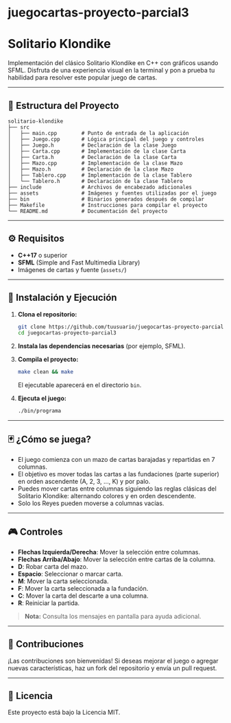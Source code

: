 # juegocartas-proyecto-parcial3
# Solitario Klondike

Implementación del clásico Solitario Klondike en C++ con gráficos usando SFML. Disfruta de una experiencia visual en la terminal y pon a prueba tu habilidad para resolver este popular juego de cartas.

---

## 📁 Estructura del Proyecto

```
solitario-klondike
├── src
│   ├── main.cpp        # Punto de entrada de la aplicación
│   ├── Juego.cpp       # Lógica principal del juego y controles
│   ├── Juego.h         # Declaración de la clase Juego
│   ├── Carta.cpp       # Implementación de la clase Carta
│   ├── Carta.h         # Declaración de la clase Carta
│   ├── Mazo.cpp        # Implementación de la clase Mazo
│   ├── Mazo.h          # Declaración de la clase Mazo
│   ├── Tablero.cpp     # Implementación de la clase Tablero
│   └── Tablero.h       # Declaración de la clase Tablero
├── include             # Archivos de encabezado adicionales
├── assets              # Imágenes y fuentes utilizadas por el juego
├── bin                 # Binarios generados después de compilar
├── Makefile            # Instrucciones para compilar el proyecto
└── README.md           # Documentación del proyecto
```

---

## ⚙️ Requisitos

- **C++17** o superior
- **SFML** (Simple and Fast Multimedia Library)
- Imágenes de cartas y fuente (`assets/`)

---

## 🚀 Instalación y Ejecución

1. **Clona el repositorio:**
   ```sh
   git clone https://github.com/tuusuario/juegocartas-proyecto-parcial3.git
   cd juegocartas-proyecto-parcial3
   ```

2. **Instala las dependencias necesarias** (por ejemplo, SFML).

3. **Compila el proyecto:**
   ```sh
   make clean && make
   ```
   El ejecutable aparecerá en el directorio `bin`.

4. **Ejecuta el juego:**
   ```sh
   ./bin/programa
   ```

---

## 🃏 ¿Cómo se juega?

- El juego comienza con un mazo de cartas barajadas y repartidas en 7 columnas.
- El objetivo es mover todas las cartas a las fundaciones (parte superior) en orden ascendente (A, 2, 3, ..., K) y por palo.
- Puedes mover cartas entre columnas siguiendo las reglas clásicas del Solitario Klondike: alternando colores y en orden descendente.
- Solo los Reyes pueden moverse a columnas vacías.

---

## 🎮 Controles

- **Flechas Izquierda/Derecha**: Mover la selección entre columnas.
- **Flechas Arriba/Abajo**: Mover la selección entre cartas de la columna.
- **D**: Robar carta del mazo.
- **Espacio**: Seleccionar o marcar carta.
- **M**: Mover la carta seleccionada.
- **F**: Mover la carta seleccionada a la fundación.
- **C**: Mover la carta del descarte a una columna.
- **R**: Reiniciar la partida.

> **Nota:** Consulta los mensajes en pantalla para ayuda adicional.

---

## 🤝 Contribuciones

¡Las contribuciones son bienvenidas! Si deseas mejorar el juego o agregar nuevas características, haz un fork del repositorio y envía un pull request.

---

## 📄 Licencia

Este proyecto está bajo la Licencia MIT.